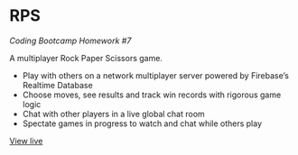 # RPS
*Coding Bootcamp Homework #7*

A multiplayer Rock Paper Scissors game.
- Play with others on a network multiplayer server powered by Firebase’s Realtime Database
- Choose moves, see results and track win records with rigorous game logic
- Chat with other players in a live global chat room
- Spectate games in progress to watch and chat while others play

[View live](https://bigreader.github.io/bootcamp-rps/)
